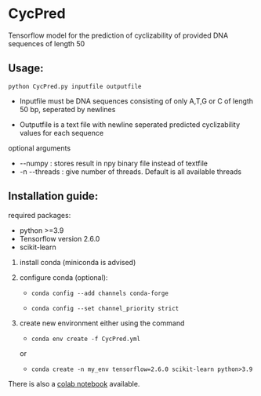 # CycPred
Tensorflow model for the prediction of cyclizability of provided DNA sequences of length 50

## Usage:

```
python CycPred.py inputfile outputfile
```

+ Inputfile must be DNA sequences consisting of only A,T,G or C of length 50 bp, seperated by newlines

+ Outputfile is a text file with newline seperated predicted cyclizability values for each sequence

optional arguments

+ --numpy : stores result in npy binary file instead of textfile
+ -n --threads : give number of threads. Default is all available threads

## Installation guide:


required packages:
+ python >=3.9
+ Tensorflow version 2.6.0
+ scikit-learn

1. install conda (miniconda is advised)
2. configure conda (optional):

      + ```conda config --add channels conda-forge```
      
      + ```conda config --set channel_priority strict```
      
3. create new environment either using the command
 
      + ```conda env create -f CycPred.yml```

           
      or
     
     
     + ```conda create -n my_env tensorflow=2.6.0 scikit-learn python>3.9```


There is also a [colab notebook](https://colab.research.google.com/drive/1ng2dKkaZobSYHPWGgZKz4SFIS1peZfWh?usp=sharing) available.
